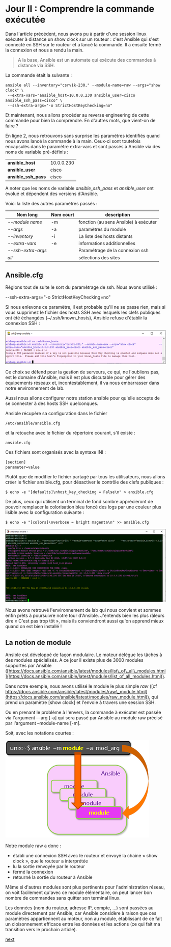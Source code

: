 # Jour II : Comprendre la commande exécutée

Dans l&#39;article précédent, nous avons pu à partir d&#39;une session linux exécuter à distance un show clock sur un routeur : c&#39;est Ansible qui s&#39;est connecté en SSH sur le routeur et a lancé la commande. Il a ensuite fermé la connexion et nous a rendu la main.

> A la base, Ansible est un automate qui exécute des commandes à distance via SSH.

La commande était la suivante :

    ansible all --inventory="csrv1k-230," --module-name=raw --args="show clock" \
     --extra-vars="ansible_host=10.0.0.230 ansible_user=cisco ansible_ssh_pass=cisco" \
     --ssh-extra-args="-o StrictHostKeyChecking=no"


Et maintenant, nous allons procéder au reverse engineering de cette commande pour bien la comprendre. En d&#39;autres mots, que vient-on de faire ?

En ligne 2, nous retrouvons sans surprise les paramètres identifiés quand nous avons lancé la commande à la main. Ceux-ci sont toutefois encapsulés dans le paramètre extra-vars et sont passés à Ansible via des noms de variable pré-définis :

|||
|-|-|
| **ansible\_host** | 10.0.0.230 | L&#39;adresse IP de mon routeur |
| **ansible\_user** | cisco | Le compte utilisé |
| **ansible\_ssh\_pass** | cisco | Le password |

A noter que les noms de variable *ansible_ssh_pass* et *ansible_user* ont évolué et dépendent des versions d&#39;Ansible.

Voici la liste des autres paramètres passés :

| **Nom long** | **Nom court** | **description** |
| --- | --- | --- |
| *--module name* | -m | fonction (au sens Ansible) à exécuter |
| *--args* | -a | paramètres du module |
| *--inventory* | -i | La liste des hosts distants |
| *--extra-vars* | -e | informations additionnelles |
| *--ssh-extra-args* | | Paramétrage de la connexion ssh |
| *all* | | sélections des sites |

## Ansible.cfg

Réglons tout de suite le sort du paramétrage de ssh. Nous avons utilisé :

--ssh-extra-args="-o StrictHostKeyChecking=no"

Si nous enlevons ce paramètre, il est probable qu&#39;il ne se passe rien, mais si vous supprimez le fichier des hosts SSH avec lesquels les clefs publiques ont été échangées (~/.ssh/known\_hosts), Ansible refuse d&#39;établir la connexion SSH :

![screenshot003](../images/screenshot003.png)

Ce choix se défend pour la gestion de serveurs, ce qui, ne l&#39;oublions pas, est le domaine d&#39;Ansible, mais il est plus discutable pour gérer des équipements réseaux et, incontestablement, il va nous embarrasser dans notre environnement de lab.

Aussi nous allons configurer notre station ansible pour qu&#39;elle accepte de se connecter à des hosts SSH quelconques.

Ansible récupère sa configuration dans le fichier

    /etc/ansible/ansible.cfg

et la retouche avec le fichier du répertoire courant, s&#39;il existe :

    ansible.cfg

Ces fichiers sont organisés avec la syntaxe INI :

    [section]
    parameter=value

Plutôt que de modifier le fichier partagé par tous les utilisateurs, nous allons créer le fichier ansible.cfg, pour désactiver le contrôle des clefs publiques :

    $ echo -e "[defaults]\nhost_key_checking = False\n" > ansible.cfg

De plus, ceux qui utilisent un terminal de fond sombre apprécieront de pouvoir remplacer la colorisation bleu foncé des logs par une couleur plus lisible avec la configuration suivante :

    $ echo -e "[colors]\nverbose = bright magenta\n" >> ansible.cfg

![screenshot004](../images/screenshot004.png)

Nous avons retrouvé l&#39;environnement de lab qui nous convient et sommes enfin prêts à poursuivre notre tour d&#39;Ansible. J&#39;entends bien les plus râleurs dire « C&#39;est pas trop tôt », mais ils conviendront aussi qu&#39;on apprend mieux quand on est bien installé !

## La notion de module

Ansible est développé de façon modulaire. Le moteur délègue les tâches à des modules spécialisés. A ce jour il existe plus de 3000 modules supportés par Ansible ([https://docs.ansible.com/ansible/latest/modules/list\_of\_all\_modules.html](https://docs.ansible.com/ansible/latest/modules/list_of_all_modules.html)).

Dans notre exemple, nous avons utilisé le module le plus simple *raw* ([cf https://docs.ansible.com/ansible/latest/modules/raw\_module.html](https://docs.ansible.com/ansible/latest/modules/raw_module.html)), qui prend un paramètre [show clock] et l&#39;envoie à travers une session SSH.

Ou en prenant le problème à l&#39;envers, la commande à exécuter est passée via l&#39;argument –-arg [-a] qui sera passé par Ansible au module raw précisé par l&#39;argument –module-name [-m].

Soit, avec les notations courtes :

![module001](../images/module001.png)

Notre module raw a donc :

- établi une connexion SSH avec le routeur et envoyé la chaîne « show clock », que le routeur a interprétée
- lu la sortie renvoyée par le routeur
- fermé la connexion
- retourné la sortie du routeur à Ansible

Même si d&#39;autres modules sont plus pertinents pour l&#39;administration réseau, on voit facilement qu&#39;avec ce module élémentaire, on peut lancer bon nombre de commandes sans quitter son terminal linux.

Les données (nom du routeur, adresse IP, compte, …) sont passées au module directement par Ansible, car Ansible considère à raison que ces paramètres appartiennent au moteur, non au module, établissant de ce fait un cloisonnement efficace entre les données et les actions (ce qui fait ma transition vers le prochain article).



[next](part_03.md)
<!--stackedit_data:
eyJoaXN0b3J5IjpbLTIwMjc2MzkyMDRdfQ==
-->